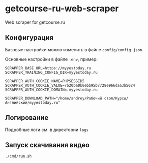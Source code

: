 # getcourse-ru-web-scraper
Web scraper for getcourse.ru

## Конфигурация
Базовые настройки можно изменить в файле ```config/config.json```. 

Основные настройки в файле ```.env```, пример:
```
SCRAPPER_BASE_URL=https://myyestoday.ru
SCRAPPER_TRAINING_CONFIG_DIR=myyestoday.ru

SCRAPPER_AUTH_COOKIE_NAME=PHPSESSID5
SCRAPPER_AUTH_COOKIE_VALUE=7b20ba0b0ebb95b7728e966daa3b5024
SCRAPPER_AUTH_COOKIE_DOMAIN=.myyestoday.ru

SCRAPPER_DOWNLOAD_PATH="/home/andrey/Рабочий стол/Курсы/Английский/myyestoday.ru"
```
## Логирование 
Подробные логи см. в директории ```logs```

## Запуск скачивания видео
```bash
./сmd/run.sh
```
